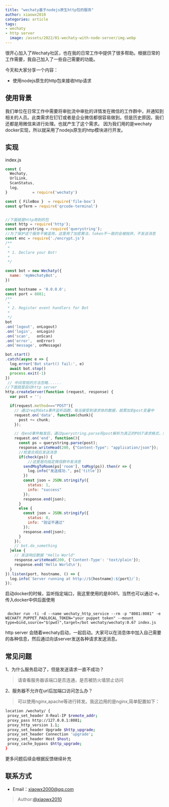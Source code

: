 ```yaml
---
title: "wechaty基于nodejs原生http包的服务"
author: xiaowx2010
categories: article
tags:
- wechaty
- http server
  image: /assets/2022/01-wechaty-with-node-server/img.webp
---
```


很开心加入了Wechaty社区，也在我的日常工作中提供了很多帮助。根据日常的工作需要，我自己加入了一些自己需要的功能。

今天和大家分享一个内容：
- 使用nodejs原生的http包来接收http请求

## 使用背景
我们单位在日常工作中需要将审批流中审批的详情发在微信的工作群中，并通知到相关的人员。此类需求在钉钉或者是企业微信都很容易做到。但是历史原因，我们还都是用微信来进行处理。也就产生了这个需求。
因为我们用的是wechaty docker实现，所以就采用了nodejs原生的http模块进行开发。

## 实现
index.js
```javascript
const {
  Wechaty,
  UrlLink,
  ScanStatus,
  log,
}           = require('wechaty')

const { FileBox }  = require('file-box')
const qrTerm = require('qrcode-terminal')


//下面就是http用到的包
const http = require('http');
const querystring = require('querystring');
//为了保护这个服务不被滥用，这里用了加密算法，token不一致的会被抛弃，不发送消息
const enc = require('./encrypt.js')
/**
 *
 * 1. Declare your Bot!
 *
 */

const bot = new Wechaty({
  name: 'myWechatyBot',
})

const hostname = '0.0.0.0';
const port = 8081;
/**
 *
 * 2. Register event handlers for Bot
 *
 */
bot
.on('logout', onLogout)
.on('login',  onLogin)
.on('scan',   onScan)
.on('error',  onError)
.on('message', onMessage)

bot.start()
.catch(async e => {
  log.error('Bot start() fail:', e)
  await bot.stop()
  process.exit(-1)
})
 // 中间常规的方法忽略......
//下面就是启动http server
http.createServer(function (request, response) {
  var post = '';

  if(request.method==="POST"){
    // 通过req的data事件监听函数，每当接受到请求体的数据，就累加到post变量中
    request.on('data', function(chunk){
      post += chunk;
    });

    // 在end事件触发后，通过querystring.parse将post解析为真正的POST请求格式，然后向客户端返回。
    request.on('end', function(){
      const ps = querystring.parse(post);
      response.writeHead(200, {"Content-Type": "application/json"});
      //检查合规后发送消息
      if(check(ps)) {
          //这里是向指定微信群中发消息
        sendMsgToRoom(ps['room'], toMsg(ps)).then(r => {
          log.info("发送成功.", ps['title'])
        })
        const json = JSON.stringify({
          status: 1,
          info: "success"
        });
        response.end(json);
      }
      else {
        const json = JSON.stringify({
          status: 0,
          info: "验证不通过"
        });
        response.end(json);
      }
    });
    // bot.do_something
  }else {
    // 发送响应数据 "Hello World"
    response.writeHead(200, {'Content-Type': 'text/plain'});
    response.end('Hello World\n');
  }
}).listen(port, hostname, () => {
  log.info(`Server running at http://${hostname}:${port}/`);
});

```

启动docker的时候，监听指定端口，我这里使用的是8081，当然也可以通过-e，传入docker中供后面使用
```shell

 docker run -ti -d --name wechaty_http_service --rm -p "8081:8081" -e WECHATY_PUPPET_PADLOCAL_TOKEN="your puppet token" --mount type=bind,source="$(pwd)",target=/bot wechaty/wechaty:0.67 index.js

```
http server 会随着wechaty启动，一起启动。大家可以在消息体中加入自己需要的各种信息，然后通过向该server发送各种请求发送消息。

## 常见问题

1、为什么服务启动了，但是发送请求一直不成功？
>请查看服务器该端口是否连通，是否被防火墙禁止访问

2、服务器不允许在url后加端口访问怎么办？
>可以使用nginx,apache等进行转发。我这边用的是nginx,简单配置如下：
 ```bash
location /wechaty/ {
  proxy_set_header X-Real-IP $remote_addr;
  proxy_pass http://127.0.0.1:8081;
  proxy_http_version 1.1;
  proxy_set_header Upgrade $http_upgrade;
  proxy_set_header Connection 'upgrade';
  proxy_set_header Host $host;
  proxy_cache_bypass $http_upgrade;
}
```

更多问题后续会根据反馈继续补充

## 联系方式

- Email：xiaowx2000@qq.com
> Author:[@xiaowx2010](https://github.com/xiaowx2010)
